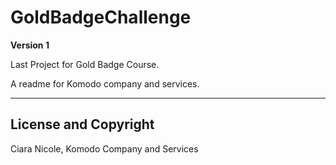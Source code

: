 # GoldBadgeChallenge

**Version 1**

Last Project for Gold Badge Course.

A readme for Komodo company and services.

---
## License and Copyright
Ciara Nicole, Komodo Company and Services
